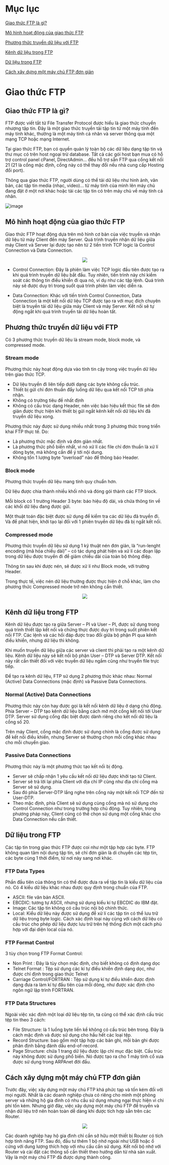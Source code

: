 # Mục lục

[Giao thức FTP là gì?](#ftplagi)

[Mô hình hoạt động của giao thức FTP](#mohinh)

[Phương thức truyền dữ liệu với FTP](#phuongthuc)

[Kênh dữ liệu trong FTP](#kenhdulieu)

[Dữ liệu trong FTP](#dulieu)

[Cách xây dựng một máy chủ FTP đơn giản](#cachxaydung)

# Giao thức FTP

<a name="ftplagi"></a>
## Giao thức FTP là gì?
FTP được viết tắt từ File Transfer Protocol được hiểu là giao thức chuyển nhượng tập tin. Đây là một giao thức truyền tải tập tin từ một máy tính đến máy tính khác, thường là một máy tính cá nhân và server thông qua một mạng TCP hoặc mạng Internet.
  
Tại giao thức FTP, bạn có quyền quản lý toàn bộ các dữ liệu dạng tập tin và thư mục có trên host ngoại trừ database. Tất cả các gói host bạn mua có hỗ trợ control panel cPanel, DirectAdmin… đều hỗ trợ sẵn FTP qua cổng kết nối 21 (21 là cổng mặc định, cổng này có thể thay đổi nếu nhà cung cấp Hosting đổi port).

Thông qua giao thức FTP, người dùng có thể tải dữ liệu như hình ảnh, văn bản, các tập tin media (nhạc, video)… từ máy tính của mình lên máy chủ đang đặt ở một nơi khác hoặc tải các tập tin có trên máy chủ về máy tính cá nhân.

![image](https://user-images.githubusercontent.com/111716161/187117899-2c00cc23-cb58-4cd0-a0c6-2593c0e0eb93.png)

<a name="mohinh"></a>
## Mô hình hoạt động của giao thức FTP
Giao thức FTP hoạt động dựa trên mô hình cơ bản của việc truyền và nhận dữ liệu từ máy Client đến máy Server. Quá trình truyền nhận dữ liệu giữa máy Client và Server lại được tạo nên từ 2 tiến trình TCP logic là Control Connection và Data Connection.

<p align="center">
  <img src="https://user-images.githubusercontent.com/111716161/186089478-a059e4e8-ebf1-470c-912c-7f4fc5cdb9c0.png"/>
</p>

- Control Connection: Đây là phiên làm việc TCP logic đầu tiên được tạo ra khi quá trình truyền dữ liệu bắt đầu. Tuy nhiên, tiến trình này chỉ kiểm soát các thông tin điều khiển đi qua nó, ví dụ như các tập lệnh. Quá trình này sẽ được duy trì trong suốt quá trình phiên làm việc diễn ra.

- Data Connection: Khác với tiến trình Control Connection, Data Connection là một kết nối dữ liệu TCP được tạo ra với mục đích chuyên biệt là truyền tải dữ liệu giữa máy Client và máy Server. Kết nối sẽ tự động ngắt khi quá trình truyền tải dữ liệu hoàn tất.

<a name="phuongthuc"></a>
## Phương thức truyền dữ liệu với FTP

Có 3 phương thức truyền dữ liệu là stream mode, block mode, và compressed mode.

### Stream mode
Phương thức này hoạt động dựa vào tính tin cậy trong việc truyền dữ liệu trên giao thức TCP.
- Dữ liệu truyền đi liên tiếp dưới dạng các byte không cấu trúc.
- Thiết bị gửi chỉ đơn thuần đẩy luồng dữ liệu qua kết nối TCP tới phía nhận.
- Không có trường tiêu đề nhất định
- Không có cấu trúc dạng Header, nên việc báo hiệu kết thúc file sẽ đơn giản được thực hiện khi thiết bị gửi ngắt kênh kết nối dữ liệu khi đã truyền dữ liệu xong.

Phương thức này được sử dụng nhiều nhất trong 3 phương thức trong triển khai FTP thực tế. Do:
- Là phương thức mặc định và đơn giản nhất.
- Là phương thức phổ biến nhất, vì nó xử lí các file chỉ đơn thuần là xử lí dòng byte, mà không cần để ý tới nội dung.
- Không tốn 1 lượng byte “overload” nào để thông báo Header.

### Block mode
Phương thức truyền dữ liệu mang tính quy chuẩn hơn.

Dữ liệu được chia thành nhiều khối nhỏ và đóng gói thành các FTP block.

Mỗi block có 1 trường Header 3 byte: báo hiệu độ dài, và chứa thông tin về các khối dữ liệu đang được gửi.

Một thuật toán đặc biệt được sử dụng để kiểm tra các dữ liệu đã truyền đi. Và để phát hiện, khởi tạo lại đối với 1 phiên truyền dữ liệu đã bị ngắt kết nối.

### Compressed mode
Phương thức truyền dữ liệu sử dụng 1 kỹ thuật nén đơn giản, là “run-lenght encoding (mã hóa chiều dài)” – có tác dụng phát hiện và xử lí các đoạn lặp trong dữ liệu được truyền đi để giảm chiều dài của toàn bộ thông điệp.

Thông tin sau khi được nén, sẽ được xử lí như Block mode, với trường Header.

Trong thực tế, việc nén dữ liệu thường được thực hiện ở chỗ khác, làm cho phương thức Compressed mode trở nên không cần thiết.

<p align="center">
  <img src="https://user-images.githubusercontent.com/111716161/186089680-94f93ca7-00cf-4cc2-b9a3-714fa9071467.png"/>
</p>

<a name="kenhdulieu"></a>
## Kênh dữ liệu trong FTP

Kênh dữ liệu được tạo ra giữa Server – PI và User – PI, được sử dụng trong quá trình thiết lập kết nối và chứng thực được duy trì trong suốt phiên kết nối FTP. Các lệnh và các hồi đáp được trao đổi giữa bộ phận PI qua kênh điều khiển, nhưng dữ liệu thì không.

Khi muốn truyền dữ liệu giữa các server và client thì phải tạo ra một kênh dữ liệu. Kênh dữ liệu này sẽ kết nối bộ phận User – DTP và Server DTP. Kết nối này rất cần thiết đối với việc truyền dữ liệu ngầm cũng như truyền file trực tiếp.

Để tạo ra kênh dữ liệu, FTP sử dụng 2 phương thức khác nhau: Normal (Active) Data Connections (mặc định) và Passive Data Connections.

### Normal (Active) Data Connections
Phương thức này còn hay được gọi là kết nối kênh dữ liệu ở dạng chủ động. Phía Server – DTP tạo kênh dữ liệu bằng cách mở một cổng kết nối tới User DTP. Server sử dụng cổng đặc biệt được dành riêng cho kết nối dữ liệu là cổng số 20.

Trên máy Client, cổng mặc định được sử dụng chính là cổng được sử dụng để kết nối điều khiển, nhưng Server sẽ thường chọn mỗi cổng khác nhau cho mỗi chuyển giao.

### Passive Data Connections
Phương thức này là một phương thức tạo kết nối bị động.
- Server sẽ chấp nhận 1 yêu cầu kết nối dữ liệu được khởi tạo từ Client.
- Server sẽ trả lời lại phía Client với địa chỉ IP cũng như địa chỉ cổng mà Server sẽ sử dụng.
- Sau đó phía Server-DTP lắng nghe trên cổng này một kết nối TCP đến từ User-DTP.
- Theo mặc định, phía Client sẽ sử dụng cùng cổng mà nó sử dụng cho Control Connection như trong trường hợp chủ động. Tuy nhiên, trong phương pháp này, Client cũng có thể chọn sử dụng một cổng khác cho Data Connection nếu cần thiết.

<a name="dulieu"></a>
## Dữ liệu trong FTP
Các tập tin trong giao thức FTP được coi như một tập hợp các byte. FTP không quan tâm nội dung tập tin, sẽ chỉ đơn giản là di chuyển các tệp tin, các byte cùng 1 thời điểm, từ nơi này sang nơi khác.
### FTP Data Types
Phần đầu tiên của thông tin có thể được đưa ra về tập tin là kiểu dữ liệu của nó. Có 4 kiểu dữ liệu khác nhau được quy định trong chuẩn của FTP.
- ASCII: file văn bản ASCII.
- EBCDIC: tương tự ASCII, nhưng sử dụng kiểu kí tự EBCDIC do IBM đặt.
- Image: Các tập tin không có cấu trúc nội bộ chính thức.
- Local: Kiểu dữ liệu này được sử dụng để xử lí các tập tin có thể lưu trữ dữ liệu trong byte logic. Cách xác định loại này cùng với cách dữ liệu có cấu trúc cho phép dữ liệu được lưu trữ trên hệ thống đích một cách phù hợp với đại diện local của nó.
### FTP Format Control
3 tùy chọn trong FTP Format Control:
- Non Print : Đây là tùy chọn mặc định, cho biết không có định dạng dọc
- Telnet Format : Tệp sử dụng các kí tự điều khiển định dạng dọc, như được chỉ định trong giao thức Telnet
- Carriage Control/FORTRAN : Tệp sử dụng kí tự điều khiển được định dạng đưa ra làm kí tự đầu tiên của mỗi dòng, như được xác định cho ngôn ngữ lập trình FORTRAN.
### FTP Data Structures
Ngoài việc xác định một loại dữ liệu tệp tin, ta cũng có thể xác định cấu trúc tệp tin theo 3 cách:
- File Structure: là 1 luồng byte liền kề không có cấu trúc bên trong. Đây là cách mặc định và được sử dụng cho hầu hết các loại tệp.
- Record Structure: bao gồm một tập hợp các bản ghi, mỗi bản ghi được phân định bằng đánh dấu end-of-record.
- Page Structure: chứa 1 trang dữ liệu được lập chỉ mục đặc biệt. Cấu trúc này không được sử dụng phổ biến. Nó được tạo ra cho 1 máy tính cổ xưa được sử dụng trong ARPAnet đời đầu.

<a name="cachxaydung"></a>
## Cách xây dựng một máy chủ FTP đơn giản
Trước đây, việc xây dựng một máy chủ FTP khá phức tạp và tốn kém đối với mọi người. Nhất là các doanh nghiệp chưa có riêng cho mình một phòng server và những hộ gia đình có nhu cầu sử dụng nhưng ngại thực hiện vì chi phí tốn kém. Nhưng giờ đây, việc xây dựng một máy chủ FTP để truyền và nhận dữ liệu trở nên hoàn toàn dễ dàng khi được tích hợp sẵn trên các Router.

<p align="center">
  <img src="https://user-images.githubusercontent.com/111716161/186090097-5f8312c4-a122-46eb-9fd2-0f5f02c5f08f.png"/>
</p>

Các doanh nghiệp hay hộ gia đình chỉ cần sở hữu một thiết bị Router có tích hợp tính năng FTP. Sau đó, đầu tư thêm 1 bộ nhớ ngoài như USB hoặc ổ cứng với dung lượng thích hợp với nhu cầu cần sử dụng. Kết nối bộ nhớ với Router và cài đặt các thông số cần thiết theo hướng dẫn từ nhà sản xuất. Vậy là một máy chủ FTP đã được dựng thành công.
